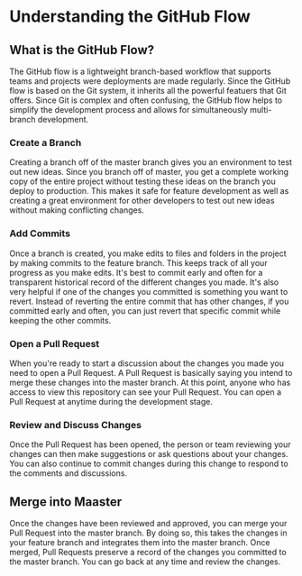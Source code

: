 # Understanding the GitHub Flow

## What is the GitHub Flow?

The GitHub flow is a lightweight branch-based workflow that supports teams and projects were deployments are made regularly. Since the GitHub flow is based on the Git system, it inherits all the powerful featuers that Git offers. Since Git is complex and often confusing, the GitHub flow helps to simplify the development process and allows for simultaneously multi-branch development.

### Create a Branch

Creating a branch off of the master branch gives you an environment to test out new ideas. Since you branch off of master, you get a complete working copy of the entire project without testing these ideas on the branch you deploy to production. This makes it safe for feature development as well as creating a great environment for other developers to test out new ideas without making conflicting changes.  

### Add Commits

Once a branch is created, you make edits to files and folders in the project by making commits to the feature branch. This keeps track of all your progress as you make edits. It's best to commit early and often for a transparent historical record of the different changes you made. It's also very helpful if one of the changes you committed is something you want to revert. Instead of reverting the entire commit that has other changes, if you committed early and often, you can just revert that specific commit while keeping the other commits. 

### Open a Pull Request

When you're ready to start a discussion about the changes you made you need to open a Pull Request. A Pull Request is basically saying you intend to merge these changes into the master branch. At this point, anyone who has access to view this repository can see your Pull Request. You can open a Pull Request at anytime during the development stage.

### Review and Discuss Changes

Once the Pull Request has been opened, the person or team reviewing your changes can then make suggestions or ask questions about your changes. You can also continue to commit changes during this change to respond to the comments and discussions. 


## Merge into Maaster

Once the changes have been reviewed and approved, you can merge your Pull Request into the master branch. By doing so, this takes the changes in your feature branch and integrates them into the master branch. Once merged, Pull Requests preserve a record of the changes you committed to the master branch. You can go back at any time and review the changes.

